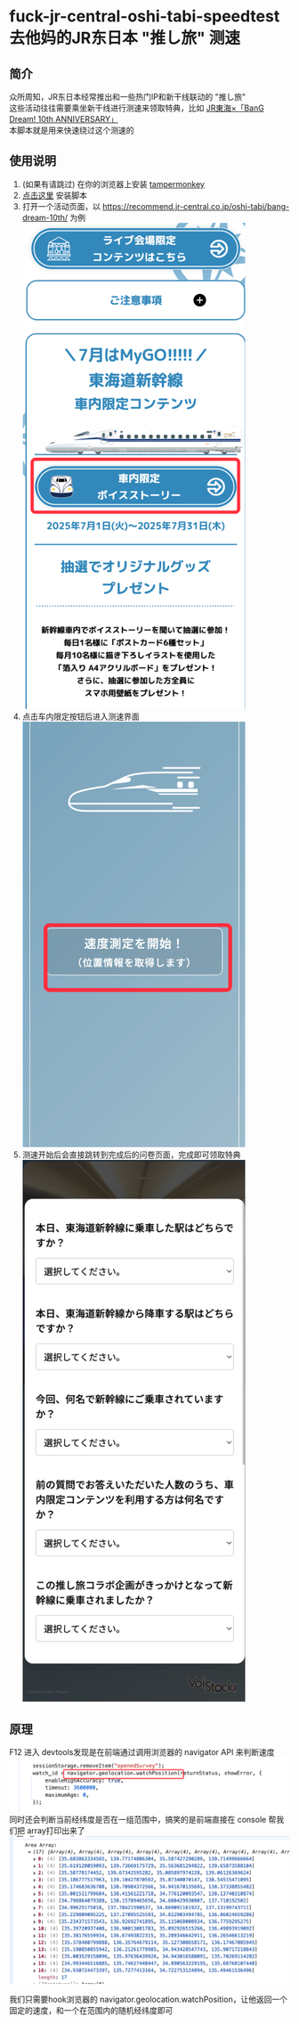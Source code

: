 # fuck-jr-central-oshi-tabi-speedtest 去他妈的JR东日本 "推し旅" 测速
## 简介
众所周知，JR东日本经常推出和一些热门IP和新干线联动的 "推し旅"  
这些活动往往需要乘坐新干线进行测速来领取特典，比如 [JR東海×「BanG Dream! 10th ANNIVERSARY」](https://recommend.jr-central.co.jp/oshi-tabi/bang-dream-10th/)  
本脚本就是用来快速绕过这个测速的
## 使用说明
1. (如果有请跳过) 在你的浏览器上安装 [tampermonkey](https://www.tampermonkey.net/)
2. [点击这里](https://greasyfork.org/zh-CN/scripts/542040-jr-central-oshi-tabi-speedtest) 安装脚本  
3. 打开一个活动页面，以 https://recommend.jr-central.co.jp/oshi-tabi/bang-dream-10th/ 为例  
    <img src="img/img_1.png" alt="img_1" width="400">
4. 点击车内限定按钮后进入测速界面  
   <img src="img/img_2.png" alt="img_2" width="400">
5. 测速开始后会直接跳转到完成后的问卷页面，完成即可领取特典  
   <img src="img/img_3.png" alt="img_3" width="400">

## 原理
F12 进入 devtools发现是在前端通过调用浏览器的 navigator API 来判断速度  
<img src="img/img_4.png" alt="img_4" width="600">  
同时还会判断当前经纬度是否在一组范围中，搞笑的是前端直接在 console 帮我们把 array打印出来了 
<img src="img/img_5.png" alt="img_5" width="600">  

我们只需要hook浏览器的 navigator.geolocation.watchPosition，让他返回一个固定的速度，和一个在范围内的随机经纬度即可




